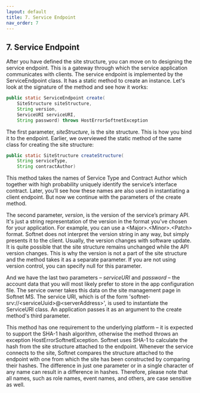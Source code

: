 ```yaml
---
layout: default
title: 7. Service Endpoint
nav_order: 7
---
```


## 7. Service Endpoint

After you have defined the site structure, you can move on to designing the service endpoint. This is a gateway through which the service application communicates with clients. The service endpoint is implemented by the <span class="datatype">ServiceEndpoint</span> class. It has a static method to create an instance. Let's look at the signature of the method and see how it works:
```java
public static ServiceEndpoint create(
    SiteStructure siteStructure, 
    String version, 
    ServiceURI serviceURI, 
    String password) throws HostErrorSoftnetException
```
The first parameter, *siteStructure*, is the site structure. This is how you bind it to the endpoint. Earlier, we overviewed the static method of the same class for creating the site structure:
```java
public static SiteStructure createStructure(
	String serviceType,
	String contractAuthor)
```
This method takes the names of Service Type and Contract Author which together with high probability uniquely identify the service’s interface contract. Later, you’ll see how these names are also used in instantiating a client endpoint. But now we continue with the parameters of the <span class="method">create</span> method.  

The second parameter, *version*, is the version of the service’s primary API. It's just a string representation of the version in the format you've chosen for your application. For example, you can use a &lt;Major&gt;.&lt;Minor&gt;.&lt;Patch&gt; format. Softnet does not interpret the version string in any way, but simply presents it to the client. Usually, the version changes with software update. It is quite possible that the site structure remains unchanged while the API version changes. This is why the version is not a part of the site structure and the method takes it as a separate parameter. If you are not using version control, you can specify null for this parameter.  

And we have the last two parameters – *serviceURI* and *password* – the account data that you will most likely prefer to store in the app configuration file. The service owner takes this data on the site management page in Softnet MS. The service URI, which is of the form 'softnet-srv://&lt;serviceUuid&gt;@&lt;serverAddress&gt;', is used to instantiate the <span class="datatype">ServiceURI</span> class. An application passes it as an argument to the <span class="method">create</span> method's third parameter.  

This method has one requirement to the underlying platform – it is expected to support the SHA-1 hash algorithm, otherwise the method throws an exception <span class="exception">HostErrorSoftnetException</span>. Softnet uses SHA-1 to calculate the hash from the site structure attached to the endpoint. Whenever the service connects to the site, Softnet compares the structure attached to the endpoint with one from which the site has been constructed by comparing their hashes. The difference in just one parameter or in a single character of any name can result in a difference in hashes. Therefore, please note that all names, such as role names, event names, and others, are case sensitive as well.

